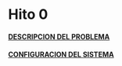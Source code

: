 # Hito 0
#### [DESCRIPCION DEL PROBLEMA](./descripcionProblema.md)
#### [CONFIGURACION DEL SISTEMA](./ConfiguracionSistema.md)
